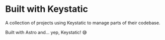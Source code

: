 # Built with Keystatic

A collection of projects using Keystatic to manage parts of their codebase.

Built with Astro and... yep, Keystatic! 😅
